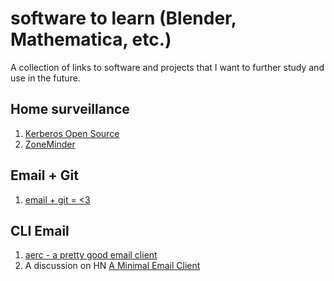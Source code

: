 # software to learn (Blender, Mathematica, etc.)

A collection of links to software and projects that I want to further study and use in the future.

## Home surveillance

1. [Kerberos Open Source](https://github.com/kerberos-io/opensource)
2. [ZoneMinder](https://github.com/ZoneMinder/zoneminder)

## Email + Git

1. [email + git = <3](https://git-send-email.io)

## CLI Email

1. [aerc - a pretty good email client](https://aerc-mail.org)
2. A discussion on HN [A Minimal Email Client](https://news.ycombinator.com/item?id=26248668)
